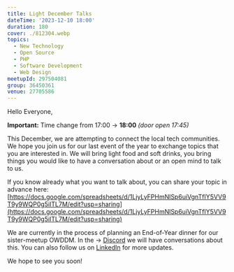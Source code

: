 ```yaml
---
title: Light December Talks
dateTime: '2023-12-10 18:00'
duration: 180
cover: ./812304.webp
topics:
  - New Technology
  - Open Source
  - PHP
  - Software Development
  - Web Design
meetupId: 297504081
group: 36450361
venue: 27705586
---
```


Hello Everyone,

**Important:** Time change from 17:00 → **18:00** *(door open 17:45)*

This December, we are attempting to connect the local tech communities.
We hope you join us for our last event of the year to exchange topics that you are interested in. We will bring light food and soft drinks, you bring things you would like to have a conversation about or an open mind to talk to us.

If you know already what you want to talk about, you can share your topic in advance here: [https://docs.google.com/spreadsheets/d/1LjyLyFPHmNlSp6uiVgnTfIY5VV9T9y9WQP0g5iITL7M/edit?usp=sharing](https://docs.google.com/spreadsheets/d/1LjyLyFPHmNlSp6uiVgnTfIY5VV9T9y9WQP0g5iITL7M/edit?usp=sharing)

We are currently in the process of planning an End-of-Year dinner for our sister-meetup OWDDM. In the → [Discord](https://owddm.com/discord) we will have conversations about this. You can also follow us on [LinkedIn](https://www.instagram.com/grottadellamore/) for more updates.

We hope to see you soon!
